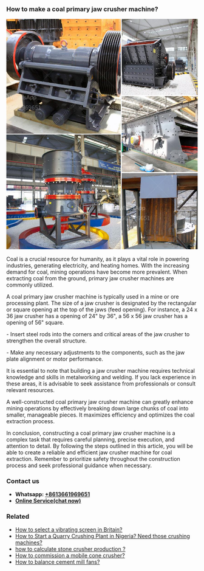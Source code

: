 <h3>How to make a coal primary jaw crusher machine?</h3><img src='1701745329.jpg' alt=''><p>Coal is a crucial resource for humanity, as it plays a vital role in powering industries, generating electricity, and heating homes. With the increasing demand for coal, mining operations have become more prevalent. When extracting coal from the ground, primary jaw crusher machines are commonly utilized.</p><p>A coal primary jaw crusher machine is typically used in a mine or ore processing plant. The size of a jaw crusher is designated by the rectangular or square opening at the top of the jaws (feed opening). For instance, a 24 x 36 jaw crusher has a opening of 24" by 36", a 56 x 56 jaw crusher has a opening of 56" square.</p><p>   - Insert steel rods into the corners and critical areas of the jaw crusher to strengthen the overall structure.</p><p>   - Make any necessary adjustments to the components, such as the jaw plate alignment or motor performance.</p><p>It is essential to note that building a jaw crusher machine requires technical knowledge and skills in metalworking and welding. If you lack experience in these areas, it is advisable to seek assistance from professionals or consult relevant resources.</p><p>A well-constructed coal primary jaw crusher machine can greatly enhance mining operations by effectively breaking down large chunks of coal into smaller, manageable pieces. It maximizes efficiency and optimizes the coal extraction process.</p><p>In conclusion, constructing a coal primary jaw crusher machine is a complex task that requires careful planning, precise execution, and attention to detail. By following the steps outlined in this article, you will be able to create a reliable and efficient jaw crusher machine for coal extraction. Remember to prioritize safety throughout the construction process and seek professional guidance when necessary.</p><h3>Contact us</h3><ul><li><strong>Whatsapp:&nbsp;<a href="https://wa.me/8613661969651">+8613661969651</a></strong></li><li><a href="https://swt.shibang-china.com/?git&amp;zhl&amp;How to make a coal primary jaw crusher machine"><strong>Online Service(chat now)</strong></a></li></ul><h3>Related</h3><ul><li><a href='How to select a vibrating screen in Britain.md'>How to select a vibrating screen in Britain?</a></li><li><a href='How to Start a Quarry Crushing Plant in Nigeria Need those crushing machines.md'>How to Start a Quarry Crushing Plant in Nigeria? Need those crushing machines?</a></li><li><a href='how to calculate stone crusher production .md'>how to calculate stone crusher production ?</a></li><li><a href='How to commission a mobile cone crusher.md'>How to commission a mobile cone crusher?</a></li><li><a href='How to balance cement mill fans.md'>How to balance cement mill fans?</a></li></ul>